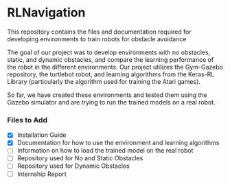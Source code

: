 # RLNavigation
This repository contains the files and documentation required for developing environments to train robots for obstacle avoidance

The goal of our project was to develop environments with no obstacles, static, and dynamic obstacles, and compare the learning performance of the robot in the different environments. Our project utilizes the Gym-Gazebo repository, the turtlebot robot, and learning algorithms from the Keras-RL Library (particularly the algorithm used for training the Atari games).

So far, we have created these environments and tested them using the Gazebo simulator and are trying to run the trained models on a real robot. 


### Files to Add

- [x] Installation Guide 
- [x] Documentation for how to use the environment and learning algorithms
- [ ] Information on how to load the trained model on the real robot
- [ ] Repository used for No and Static Obstacles
- [ ] Repository used for Dynamic Obstacles
- [ ] Internship Report
